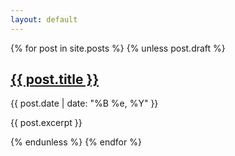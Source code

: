 ```yaml
---
layout: default
---
```


<section class="c-posts">
  {% for post in site.posts %}
    {% unless post.draft %}
    <article class="c-post">
      <h2><a href="{{ site.baseurl }}{{ post.url }}">{{ post.title }}</a></h2>
      <p class="date text-muted text-uppercase">
        <time datetime="{{post.date}}">
          {{ post.date | date: "%B %e, %Y" }}
        </time>
      </p>
      <p>{{ post.excerpt }}</p>
    </article>
    {% endunless %}
  {% endfor %}
</section>